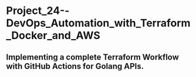 # Project_24--DevOps_Automation_with_Terraform_Docker_and_AWS
## Implementing a complete Terraform Workflow with GitHub Actions for Golang APIs.
